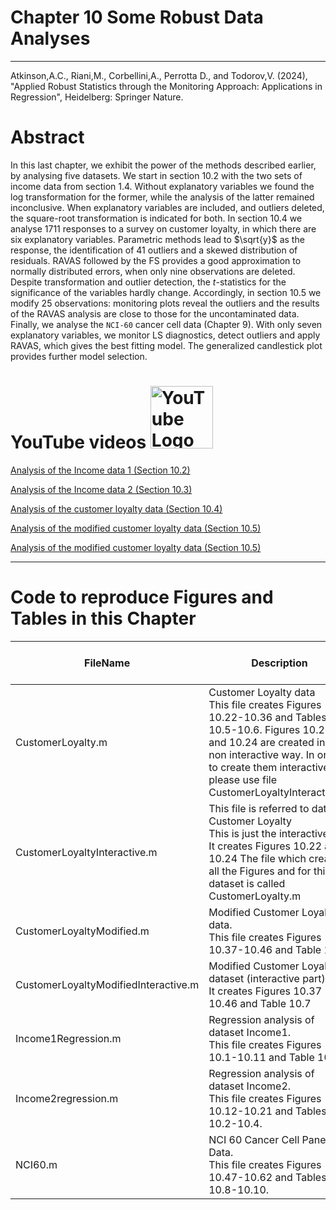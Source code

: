 # Chapter 10 Some Robust Data Analyses


---
Atkinson,A.C., Riani,M., Corbellini,A., Perrotta D., and Todorov,V. (2024), "Applied Robust Statistics through the Monitoring Approach: 
Applications in Regression", Heidelberg: Springer Nature.

# Abstract
In this last chapter, we exhibit the power of the methods described earlier, by analysing five datasets. We start in section 10.2 with the two sets of income data from section 1.4. Without explanatory variables  we found the log transformation for the former, while the analysis of the latter remained inconclusive. When explanatory variables are included, and outliers deleted, the square-root transformation is indicated for both. In section 10.4  we analyse 1711 responses to a survey on customer loyalty, in which there are six explanatory variables. Parametric methods lead to $\sqrt{y}$ as the response, the identification of 41 outliers and a skewed distribution of residuals. RAVAS followed by the FS provides a good approximation to normally distributed errors, when only nine observations are deleted. Despite transformation and outlier detection, the $t$-statistics for the significance of the variables hardly change. Accordingly, in section 10.5  we modify 25 observations: monitoring plots reveal the  outliers and the results of the RAVAS analysis are close to those for the uncontaminated data. Finally, we analyse  the ``NCI-60`` cancer cell  data (Chapter 9).
With only seven explanatory variables, we monitor LS diagnostics, detect outliers and  apply RAVAS, which gives the best fitting model. The generalized candlestick plot provides further model selection. 


# YouTube videos  <img src="https://upload.wikimedia.org/wikipedia/commons/b/b8/YouTube_Logo_2017.svg" alt="YouTube Logo" width="100">

[Analysis of the Income data 1 (Section 10.2)](https://youtu.be/wj3k2-Ca-f4)

[Analysis of the Income data 2 (Section 10.3)](https://youtu.be/6EF3Nk1yzTE)

[Analysis of the customer loyalty data (Section 10.4)](https://youtu.be/0mVbMqh99_4)

[Analysis of the modified customer loyalty data (Section 10.5)](https://youtu.be/YT8exrmVpdg)

<a href="https://youtu.be/YT8exrmVpdg" target="_blank">Analysis of the modified customer loyalty data (Section 10.5)</a>

<hr>

# Code to reproduce Figures and Tables in this Chapter




| FileName | Description | Open in MATLAB on line | Jupiter notebook | 
 |---|---|---|---| 
 |CustomerLoyalty.m|Customer Loyalty data<br/> This file creates Figures 10.22-10.36 and Tables 10.5-10.6. Figures 10.22 and 10.24 are created in a non interactive way. In order to create them interactively, please use file CustomerLoyaltyInteractive.m|[![Open in MATLAB Online](https://www.mathworks.com/images/responsive/global/open-in-matlab-online.svg)](https://matlab.mathworks.com/open/github/v1?repo=UniprJRC/FigMonitoringBook&file=cap10//CustomerLoyalty.m)| [[ipynb](CustomerLoyalty.ipynb)]
|CustomerLoyaltyInteractive.m|This file is referred to dataset Customer Loyalty<br/> This is just the interactive part It creates Figures 10.22 and 10.24 The file which creates all the Figures and for this dataset is called CustomerLoyalty.m|[![Open in MATLAB Online](https://www.mathworks.com/images/responsive/global/open-in-matlab-online.svg)](https://matlab.mathworks.com/open/github/v1?repo=UniprJRC/FigMonitoringBook&file=cap10//CustomerLoyaltyInteractive.m)| [[ipynb](CustomerLoyaltyInteractive.ipynb)]
|CustomerLoyaltyModified.m|Modified Customer Loyalty data.<br/> This file creates Figures 10.37-10.46 and Table 10.7.|[![Open in MATLAB Online](https://www.mathworks.com/images/responsive/global/open-in-matlab-online.svg)](https://matlab.mathworks.com/open/github/v1?repo=UniprJRC/FigMonitoringBook&file=cap10//CustomerLoyaltyModified.m)| [[ipynb](CustomerLoyaltyModified.ipynb)]
|CustomerLoyaltyModifiedInteractive.m|Modified Customer Loyalty dataset (interactive part).<br/> It creates Figures 10.37 ---- 10.46 and Table 10.7|[![Open in MATLAB Online](https://www.mathworks.com/images/responsive/global/open-in-matlab-online.svg)](https://matlab.mathworks.com/open/github/v1?repo=UniprJRC/FigMonitoringBook&file=cap10//CustomerLoyaltyModifiedInteractive.m)| [[ipynb](CustomerLoyaltyModifiedInteractive.ipynb)]
|Income1Regression.m|Regression analysis of dataset Income1.<br/> This file creates Figures 10.1-10.11 and Table 10.1|[![Open in MATLAB Online](https://www.mathworks.com/images/responsive/global/open-in-matlab-online.svg)](https://matlab.mathworks.com/open/github/v1?repo=UniprJRC/FigMonitoringBook&file=cap10//Income1Regression.m)| [[ipynb](Income1Regression.ipynb)]
|Income2regression.m|Regression analysis of dataset Income2.<br/> This file creates Figures 10.12-10.21 and Tables 10.2-10.4.|[![Open in MATLAB Online](https://www.mathworks.com/images/responsive/global/open-in-matlab-online.svg)](https://matlab.mathworks.com/open/github/v1?repo=UniprJRC/FigMonitoringBook&file=cap10//Income2regression.m)| [[ipynb](Income2regression.ipynb)]
|NCI60.m|NCI 60 Cancer Cell Panel Data.<br/> This file creates Figures 10.47-10.62 and Tables 10.8-10.10.|[![Open in MATLAB Online](https://www.mathworks.com/images/responsive/global/open-in-matlab-online.svg)](https://matlab.mathworks.com/open/github/v1?repo=UniprJRC/FigMonitoringBook&file=cap10//NCI60.m)| [[ipynb](NCI60.ipynb)]
